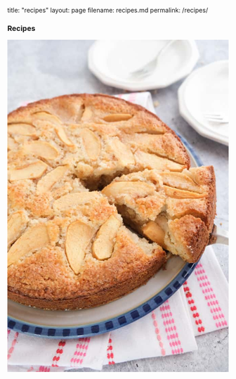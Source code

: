 title: "recipes"
layout: page
filename: recipes.md
permalink: /recipes/

### Recipes

<img src="recipes/apple_pie.jpg" class="img-responsive" alt="">